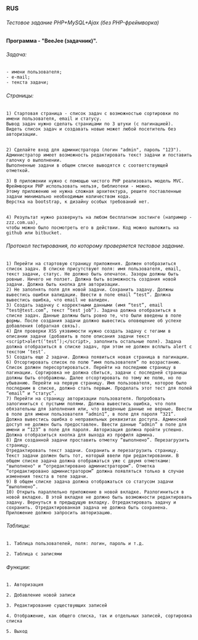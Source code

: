  
### **RUS**
 
###### Тестовое задание PHP+MySQL+Ajax (без PHP-фреймворка)

**Программа - "BeeJee (задачник)".**

###### Задача: 

    - имени пользователя;
    - е-mail;
    - текста задачи;
    
    
###### Страницы:
    
    1) Стартовая страница - список задач с возможностью сортировки по имени пользователя, email и статусу.
    Вывод задач нужно сделать страницами по 3 штуки (с пагинацией). 
    Видеть список задач и создавать новые может любой посетитель без авторизации.
    
    
    2) Сделайте вход для администратора (логин "admin", пароль "123"). 
    Администратор имеет возможность редактировать текст задачи и поставить галочку о выполнении. 
    Выполненные задачи в общем списке выводятся с соответствующей отметкой.
     
    3) В приложении нужно с помощью чистого PHP реализовать модель MVC.
    Фреймворки PHP использовать нельзя, библиотеки - можно. 
    Этому приложению не нужна сложная архитектура, решите поставленные задачи минимально необходимым количеством кода. 
    Верстка на bootstrap, к дизайну особых требований нет.
 
   
    4) Результат нужно развернуть на любом бесплатном хостинге (например - zzz.com.ua), 
    чтобы можно было посмотреть его в действии. Код можно выложить на github или bitbucket.
  
###### Протокол тестирования, по которому проверяется тестовое задание.

    1) Перейти на стартовую страницу приложения. Должен отобразиться список задач. В списке присутствуют поля: имя пользователя, email, текст задачи, статус. Не должно быть опечаток. Зазоры должны быть ровные. Ничего не ползет. Должна быть возможность создания новой задачи. Должна быть кнопка для авторизации.
    2) Не заполнять поля для новой задачи. Сохранить задачу. Должны вывестись ошибки валидации. Ввести в поле email “test”. Должна вывестись ошибка, что email не валиден.
    3) Создать задачку с корректными данными (имя “test”, email “test@test.com”, текст “test job”). Задача должна отобразиться в списке задач. Данные должны быть ровно те, что были введены в поле формы. После создания задачи должно вывестись оповещение об успехе добавления (обратная связь).
    4) Для проверки XSS уязвимости нужно создать задачу с тегами в описании задачи (добавить в поле описания задачи текст <script>alert(‘test’);</script>, заполнить остальные поля). Задача должна отобразиться в списке задач, при этом не должен всплыть alert c текстом ‘test’.
    5) Создать еще 2 задачи. Должна появиться новая страница в пагинации.
    6) Отсортировать список по полю “имя пользователя” по возрастанию. Список должен пересортироваться. Перейти на последнюю страницу в пагинации. Сортировка не должна сбиться, задачи с последней страницы должны быть отображены. Далее отсортировать по тому же полю, но по убыванию. Перейти на первую страницу. Имя пользователя, которое было последним в списке, должно стать первым. Проделать этот тест для полей “email” и “статус”.
    7) Перейти на страницу авторизации пользователя. Попробовать залогиниться с пустыми полями. Должна вывестись ошибка, что поля обязательны для заполнения или, что введенные данные не верные. Ввести в поле для имени пользователя “admin1”, в поле для пароля “321”. Должна вывестись ошибка о неправильных реквизитах доступа. Админский доступ не должен быть предоставлен. Ввести данные “admin” в поле для имени и “123” в поле для пароля. Авторизация должна пройти успешно. Должна отобразиться кнопка для выхода из профиля админа.
    8) Для созданной задачи проставить отметку “выполнено”. Перезагрузить страницу.
    Отредактировать текст задачи. Сохранить и перезагрузить страницу. Текст задачи должен быть тот, который ввели при редактировании. В общем списке задача должна отображаться уже с двумя отметками: "выполнено" и “отредактировано администратором”. Отметка “отредактировано администратором” должна появляться только в случае изменения текста в теле задачи.
    9) В общем списке задача должна отображаться со статусом задачи “выполнено”.
    10) Открыть параллельно приложение в новой вкладке. Разлогиниться в новой вкладке. В этой вкладке не должно быть возможности редактировать задачу. Вернуться в предыдущую вкладку. Отредактировать задачу и сохранить. Отредактированная задача не должна быть сохранена. Приложение должно запросить авторизацию.
    


###### Таблицы:

    1. Таблица пользователей, поля: логин, пароль и т.д.

    2. Таблица с записями

###### Функции:

    1. Авторизация

    2. Добавление новой записи

    3. Редактирование существующих записей

    4. Отображение, как общего списка, так и отдельных записей, сортировка списка
 
    5. Выход

